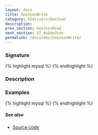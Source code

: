 ```yaml
---
layout: docs
title: GeoJsonWrite
category: h2drivers/GeoJson
description: 
prev_section: GeoJsonRead
next_section: ST_AsGeoJson
permalink: /docs/dev/GeoJsonWrite/
---
```


### Signature

{% highlight mysql %}
{% endhighlight %}

### Description

### Examples

{% highlight mysql %}
{% endhighlight %}

##### See also

* <a href="https://github.com/irstv/H2GIS/blob/a8e61ea7f1953d1bad194af926a568f7bc9aac96/h2drivers/src/main/java/org/h2gis/drivers/geojson/GeoJsonWrite.java" target="_blank">Source code</a>


